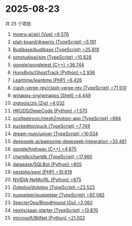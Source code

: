 # 2025-08-23

共 25 个项目

<!-- BEGIN GITHUB -->
<!-- 最后更新时间 2025-08-23 21:16:56 +0800 -->
1. [moeru-ai/airi (Vue) ⭐6,576](https://github.com/moeru-ai/airi)
1. [plait-board/drawnix (TypeScript) ⭐5,191](https://github.com/plait-board/drawnix)
1. [Budibase/budibase (TypeScript) ⭐25,819](https://github.com/Budibase/budibase)
1. [simstudioai/sim (TypeScript) ⭐10,828](https://github.com/simstudioai/sim)
1. [google/googletest (C++) ⭐36,744](https://github.com/google/googletest)
1. [HunxByts/GhostTrack (Python) ⭐2,936](https://github.com/HunxByts/GhostTrack)
1. [Leantime/leantime (PHP) ⭐6,426](https://github.com/Leantime/leantime)
1. [clash-verge-rev/clash-verge-rev (TypeScript) ⭐71,510](https://github.com/clash-verge-rev/clash-verge-rev)
1. [winapps-org/winapps (Shell) ⭐4,449](https://github.com/winapps-org/winapps)
1. [zigtools/zls (Zig) ⭐4,032](https://github.com/zigtools/zls)
1. [HKUDS/DeepCode (Python) ⭐1,570](https://github.com/HKUDS/DeepCode)
1. [scottpetrovic/mesh2motion-app (TypeScript) ⭐684](https://github.com/scottpetrovic/mesh2motion-app)
1. [puckeditor/puck (TypeScript) ⭐7,749](https://github.com/puckeditor/puck)
1. [dream-num/univer (TypeScript) ⭐10,024](https://github.com/dream-num/univer)
1. [deepseek-ai/awesome-deepseek-integration ⭐33,481](https://github.com/deepseek-ai/awesome-deepseek-integration)
1. [google/highway (C++) ⭐4,875](https://github.com/google/highway)
1. [chartdb/chartdb (TypeScript) ⭐17,960](https://github.com/chartdb/chartdb)
1. [dataease/SQLBot (Python) ⭐805](https://github.com/dataease/SQLBot)
1. [pestphp/pest (PHP) ⭐10,619](https://github.com/pestphp/pest)
1. [NVIDIA-NeMo/RL (Python) ⭐675](https://github.com/NVIDIA-NeMo/RL)
1. [Dokploy/dokploy (TypeScript) ⭐23,523](https://github.com/Dokploy/dokploy)
1. [puppeteer/puppeteer (TypeScript) ⭐92,082](https://github.com/puppeteer/puppeteer)
1. [SpecterOps/BloodHound (Go) ⭐2,062](https://github.com/SpecterOps/BloodHound)
1. [nextjs/saas-starter (TypeScript) ⭐13,870](https://github.com/nextjs/saas-starter)
1. [microsoft/BitNet (Python) ⭐21,002](https://github.com/microsoft/BitNet)
<!-- END GITHUB -->